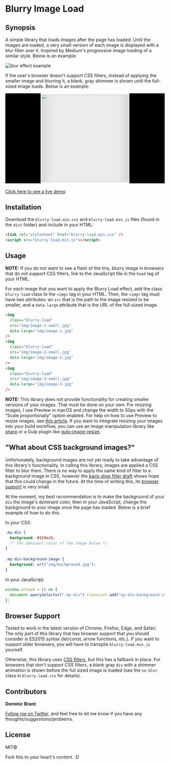 # Blurry Image Load

## Synopsis

A simple library that loads images after the page has loaded. Until the images are loaded, a very small version of each image is displayed with a blur filter over it. Inspired by Medium's progressive image loading of a similar style. Below is an example:

![blur effect example](img/blur-effect.gif)

If the user's browser doesn't support CSS filters, instead of applying the smaller image and blurring it, a blank, gray shimmer is shown until the full-sized image loads. Below is an example:

![shimmer effect example](img/shimmer-effect.gif)

[Click here to see a live demo](https://dombrant.github.io/blurry-image-load/)

## Installation

Download the `blurry-load.min.css` and `blurry-load.min.js` files (found in the `dist` folder) and include in your HTML:

```html
<link rel="stylesheet" href="blurry-load.min.css" />
<script src="blurry-load.min.js"></script>
```

## Usage

**NOTE:** If you do not want to see a flash of the tiny, blurry image in browsers that do not support CSS filters, link to the JavaScript file in the `head` tag of your HTML.

For each image that you want to apply the Blurry Load effect, add the class `blurry-load` class to the `<img>` tag in your HTML. Then, the `<img>` tag must have two attributes: an `src` that is the path to the image resized to be smaller, and a `data-large` attribute that is the URL of the full-sized image.

```html
<img
  class="blurry-load"
  src="img/image-1-small.jpg"
  data-large="img/image-1.jpg"
/>
<img
  class="blurry-load"
  src="img/image-2-small.jpg"
  data-large="img/image-2.jpg"
/>
<img
  class="blurry-load"
  src="img/image-3-small.jpg"
  data-large="img/image-3.jpg"
/>
```

**NOTE:** This library does not provide functionality for creating smaller versions of your images. That must be done on your own. For resizing images, I use Preview in macOS and change the width to 50px with the “Scale proportionally” option enabled. For help on how to use Preview to resize images, see [this article](https://support.apple.com/kb/PH5936?locale=en_US). If you want to integrate resizing your images into your build workflow, you can use an image manipulation library like [sharp](https://github.com/lovell/sharp) or a Gulp plugin like [gulp-image-resize](https://github.com/scalableminds/gulp-image-resize).

## "What about CSS background images?"

Unfortunately, background images are not yet ready to take advantage of this library's functionality. In calling this library, images are applied a CSS filter to blur them. There is no way to apply the same kind of filter to a background image in CSS, however the [back-drop filter draft](https://drafts.fxtf.org/filter-effects-2/#BackdropFilterProperty) shows hope that this could change in the future. At the time of writing this, its [browser support](http://caniuse.com/#feat=css-backdrop-filter) is very small.

At the moment, my best recommendation is to make the background of your `div` the image's dominant color, then in your JavaScript, change the background to your image once the page has loaded. Below is a brief example of how to do this.

In your CSS:

```css
.my-div {
  background: #319ecb;
  /* The dominant color of the image below */
}

.my-div-background-image {
  background: url("img/background.jpg");
}
```

In your JavaScript:

```js
window.onload = () => {
  document.querySelector(".my-div").classList.add("my-div-background-image");
};
```

## Browser Support

Tested to work in the latest version of Chrome, Firefox, Edge, and Safari. The only part of this library that has browser support that you should consider is ES2015 syntax (let/const, arrow functions, etc.). If you want to support older browsers, you will have to transpile `blurry-load.min.js` yourself.

Otherwise, this library uses [CSS filters](http://caniuse.com/#feat=css-filters), but this has a fallback in place. For browsers that don't support CSS filters, a blank gray `div` with a shimmer animation is shown before the full sized image is loaded (see the `no-blur` class in `blurry-load.css` for details).

## Contributors

**Dominic Brant**.

[Follow me on Twitter](https://twitter.com/dombrant), and feel free to let me know if you have any thoughts/suggestions/problems.

## License

MIT©

Fork this to your heart's content. :D

